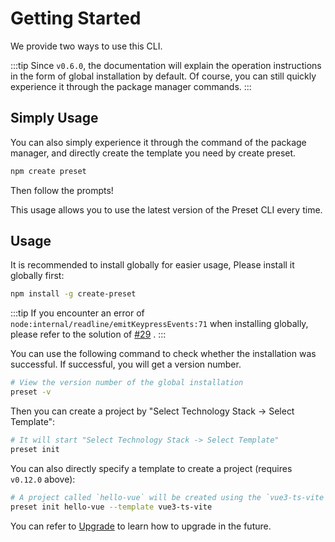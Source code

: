 # Getting Started

We provide two ways to use this CLI.

:::tip
Since `v0.6.0`, the documentation will explain the operation instructions in the form of global installation by default. Of course, you can still quickly experience it through the package manager commands.
:::

## Simply Usage

You can also simply experience it through the command of the package manager, and directly create the template you need by create preset.

```bash
npm create preset
```

Then follow the prompts!

This usage allows you to use the latest version of the Preset CLI every time.


## Usage

It is recommended to install globally for easier usage, Please install it globally first:

```bash
npm install -g create-preset
```

:::tip
If you encounter an error of `node:internal/readline/emitKeypressEvents:71` when installing globally, please refer to the solution of [#29](https://github.com/awesome-starter/create-preset/issues/29) .
:::

You can use the following command to check whether the installation was successful. If successful, you will get a version number.

```bash
# View the version number of the global installation
preset -v
```

Then you can create a project by "Select Technology Stack -> Select Template":

```bash
# It will start "Select Technology Stack -> Select Template"
preset init
```

You can also directly specify a template to create a project (requires `v0.12.0` above):

```bash
# A project called `hello-vue` will be created using the `vue3-ts-vite` template
preset init hello-vue --template vue3-ts-vite
```

You can refer to [Upgrade](#upgrade) to learn how to upgrade in the future.
